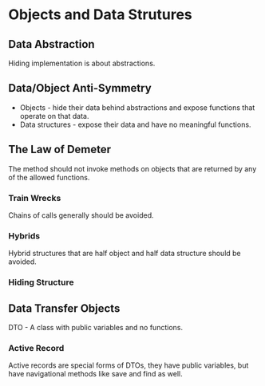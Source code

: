 # Objects and Data Strutures

## Data Abstraction

Hiding implementation is about abstractions.

## Data/Object Anti-Symmetry

- Objects - hide their data behind abstractions and expose functions that operate on that data.
- Data structures - expose their data and have no meaningful functions.

## The Law of Demeter

The method should not invoke methods on objects that are returned by any of the allowed functions.

### Train Wrecks

Chains of calls generally should be avoided.

### Hybrids

Hybrid structures that are half object and half data structure should be avoided.

### Hiding Structure

## Data Transfer Objects

DTO - A class with public variables and no functions.

### Active Record

Active records are special forms of DTOs, they have public variables, but have navigational methods like save and find as well.